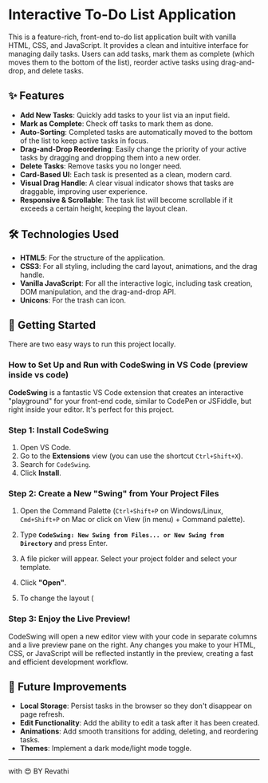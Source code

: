 # Interactive To-Do List Application

This is a feature-rich, front-end to-do list application built with vanilla HTML, CSS, and JavaScript. It provides a clean and intuitive interface for managing daily tasks. Users can add tasks, mark them as complete (which moves them to the bottom of the list), reorder active tasks using drag-and-drop, and delete tasks.

## ✨ Features

*   **Add New Tasks**: Quickly add tasks to your list via an input field.
*   **Mark as Complete**: Check off tasks to mark them as done.
*   **Auto-Sorting**: Completed tasks are automatically moved to the bottom of the list to keep active tasks in focus.
*   **Drag-and-Drop Reordering**: Easily change the priority of your active tasks by dragging and dropping them into a new order.
*   **Delete Tasks**: Remove tasks you no longer need.
*   **Card-Based UI**: Each task is presented as a clean, modern card.
*   **Visual Drag Handle**: A clear visual indicator shows that tasks are draggable, improving user experience.
*   **Responsive & Scrollable**: The task list will become scrollable if it exceeds a certain height, keeping the layout clean.

## 🛠️ Technologies Used

*   **HTML5**: For the structure of the application.
*   **CSS3**: For all styling, including the card layout, animations, and the drag handle.
*   **Vanilla JavaScript**: For all the interactive logic, including task creation, DOM manipulation, and the drag-and-drop API.
*   **Unicons**: For the trash can icon.

## 🚀 Getting Started

There are two easy ways to run this project locally.

### How to Set Up and Run with CodeSwing in VS Code (preview inside vs code)

**CodeSwing** is a fantastic VS Code extension that creates an interactive "playground" for your front-end code, similar to CodePen or JSFiddle, but right inside your editor. It's perfect for this project.

### Step 1: Install CodeSwing

1.  Open VS Code.
2.  Go to the **Extensions** view (you can use the shortcut `Ctrl+Shift+X`).
3.  Search for `CodeSwing`.
4.  Click **Install**.



### Step 2: Create a New "Swing" from Your Project Files

1.  Open the Command Palette (`Ctrl+Shift+P` on Windows/Linux, `Cmd+Shift+P` on Mac or click on View (in menu) + Command palette).
2.  Type **`CodeSwing: New Swing from Files... or New Swing from Directory`** and press Enter.

    

3.  A file picker will appear. Select your project folder and select your template.
4.  Click **"Open"**.
5.  To change the layout (
### Step 3: Enjoy the Live Preview!

CodeSwing will open a new editor view with your code in separate columns and a live preview pane on the right. Any changes you make to your HTML, CSS, or JavaScript will be reflected instantly in the preview, creating a fast and efficient development workflow.



## 🔮 Future Improvements

*   **Local Storage**: Persist tasks in the browser so they don't disappear on page refresh.
*   **Edit Functionality**: Add the ability to edit a task after it has been created.
*   **Animations**: Add smooth transitions for adding, deleting, and reordering tasks.
*   **Themes**: Implement a dark mode/light mode toggle.

---
with 😍 BY Revathi
